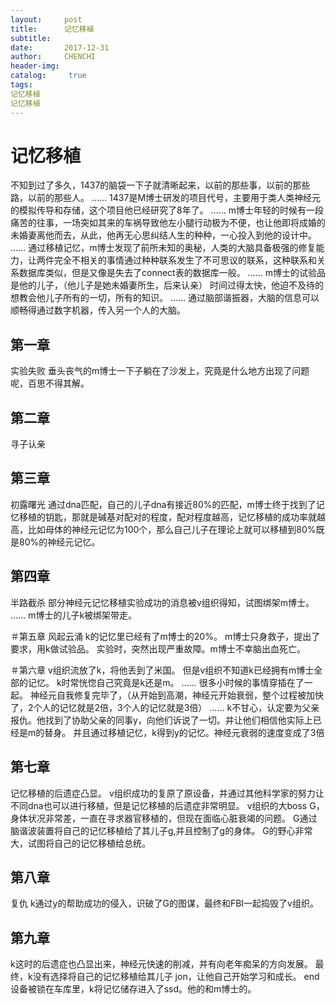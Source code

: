```yaml
---
layout:     post
title:      记忆移植
subtitle:   
date:       2017-12-31
author:     CHENCHI
header-img: 
catalog: 	 true
tags:
记忆移植
记忆移植
---
```

# 记忆移植

不知到过了多久，1437的脑袋一下子就清晰起来，以前的那些事，以前的那些路，以前的那些人。
……
1437是M博士研发的项目代号，主要用于类人类神经元的模拟传导和存储，这个项目他已经研究了8年了。
……
m博士年轻的时候有一段痛苦的往事，一场突如其来的车祸导致他左小腿行动极为不便，也让他即将成婚的未婚妻离他而去，从此，他再无心思纠结人生的种种，一心投入到他的设计中。
……
通过移植记忆，m博士发现了前所未知的奥秘，人类的大脑具备极强的修复能力，让两件完全不相关的事情通过种种联系发生了不可思议的联系，这种联系和关系数据库类似，但是又像是失去了connect表的数据库一般。
……
m博士的试验品是他的儿子，（他儿子是她未婚妻所生，后来认亲）
时间过得太快，他迫不及待的想教会他儿子所有的一切，所有的知识。
……
通过脑部谐振器，大脑的信息可以顺畅得通过数字机器，传入另一个人的大脑。

##  第一章
实验失败
垂头丧气的m博士一下子躺在了沙发上，究竟是什么地方出现了问题呢，百思不得其解。

##  第二章
寻子认亲

##  第三章
初露曙光
通过dna匹配，自己的儿子dna有接近80%的匹配，m博士终于找到了记忆移植的钥匙，那就是碱基对配对的程度，配对程度越高，记忆移植的成功率就越高，比如母体的神经元记忆为100个，那么自己儿子在理论上就可以移植到80%既是80%的神经元记忆。

##  第四章
半路截杀
部分神经元记忆移植实验成功的消息被v组织得知，试图绑架m博士。
……
m博士的儿子k被绑架带走。

＃第五章
风起云涌
k的记忆里已经有了m博士的20%。
m博士只身救子，提出了要求，用k做试验品。
实验时，突然出现严重故障。m博士不幸脑出血死亡。

＃第六章
v组织流放了k，将他丢到了米国。
但是v组织不知道k已经拥有m博士全部的记忆。
k时常恍惚自己究竟是k还是m。
……
很多小时候的事情穿插在了一起。
神经元自我修复完毕了，（从开始到高潮，神经元开始衰弱，整个过程被加快了，2个人的记忆就是2倍，3个人的记忆就是3倍）
……
k不甘心，认定要为父亲报仇。他找到了协助父亲的同事y，向他们诉说了一切。并让他们相信他实际上已经是m的替身。
并且通过移植记忆，k得到y的记忆。神经元衰弱的速度变成了3倍

## 第七章
记忆移植的后遗症凸显。
v组织成功的复原了原设备，并通过其他科学家的努力让不同dna也可以进行移植，但是记忆移植的后遗症非常明显。
v组织的大boss G，身体状况非常差，一直在寻求器官移植的，但现在面临心脏衰竭的问题。
G通过脑谐波装置将自己的记忆移植给了其儿子g,并且控制了g的身体。
G的野心非常大，试图将自己的记忆移植给总统。

## 第八章
复仇
k通过y的帮助成功的侵入，识破了G的图谋，最终和FBI一起捣毁了v组织。

## 第九章
k这时的后遗症也凸显出来，神经元快速的削减，并有向老年痴呆的方向发展。
最终，k没有选择将自己的记忆移植给其儿子 jon，让他自己开始学习和成长。
end
设备被锁在车库里，k将记忆储存进入了ssd。他的和m博士的。
